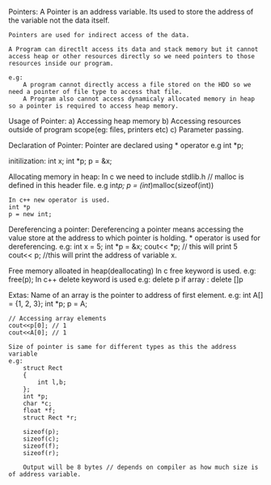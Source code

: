 Pointers:
	A Pointer is an address variable.
	Its used to store the address of the variable not the data itself.

	Pointers are used for indirect access of the data.

	A Program can directlt access its data and stack memory but it cannot access heap or other resources directly so we need pointers to those resources inside our program.

	e.g: 
		A program cannot directly access a file stored on the HDD so we need a pointer of file type to access that file.
		A Program also cannot access dynamicaly allocated memory in heap so a pointer is required to access heap memory.

Usage of Pointer:
	a) Accessing heap memory
	b) Accessing resources outside of program scope(eg: files, printers etc)
	c) Parameter passing.

Declaration of Pointer:
	Pointer are declared using * operator
	e.g int *p;

initilization:
	int x;
	int *p;
	p = &x;   

Allocating memory in heap:
	In c we need to include stdlib.h // malloc is defined in this header file.
	e.g int*p;
	p = (int*)malloc(sizeof(int))

	In c++ new operator is used.
	int *p
	p = new int;



Dereferencing a pointer:
	Dereferencing a pointer means accessing the value store at the address to which pointer is holding.
	* operator is used for dereferencing.
	e.g:
	int x = 5;
	int *p = &x;
	cout<< *p; // this will print 5
	cout<< p; //this will print the address of variable x.

Free memory alloated in heap(deallocating)
	In c free keyword is used.
	e.g:
	 free(p);
	In c++ delete keyword is used
	e.g:
	 delete p
	 if array :
	 	delete []p


Extas:
	Name of an array is the pointer to address of first element.
	e.g:
	int A[] = {1, 2, 3};
	int *p;
	p = A;

	// Accessing array elements
	cout<<p[0]; // 1
	cout<<A[0]; // 1

	Size of pointer is same for different types as this the address variable
	e.g:
		struct Rect
		{
			int l,b;
		};
		int *p;
		char *c;
		float *f;
		struct Rect *r;

		sizeof(p);
		sizeof(c);
		sizeof(f);
		sizeof(r);

		Output will be 8 bytes // depends on compiler as how much size is of address variable. 